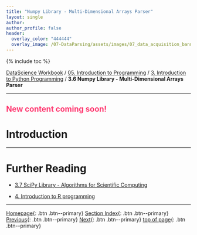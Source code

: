 ```yaml
---
title: "Numpy Library - Multi-Dimensional Arrays Parser"
layout: single
author:
author_profile: false
header:
  overlay_color: "444444"
  overlay_image: /07-DataParsing/assets/images/07_data_acquisition_banner.png
---
```


{% include toc %}

[DataScience Workbook](https://datascience.101workbook.org/) / [05. Introduction to Programming](../00-IntroToProgramming-LandingPage.md) / [3. Introduction to Python Programming](01-introduction-to-python.md) / **3.6 Numpy Library - Multi-Dimensional Arrays Parser**

---


## <span style="color: #ff3870;">New content coming soon!</span>


# Introduction




___
# Further Reading
* [3.7 SciPy Library - Algorithms for Scientific Computing](08-tutorial-python-apply-statistics-scipy.md)

* [4. Introduction to R programming](../04-R/01-introduction-to-R)


___

[Homepage](../../../index.md){: .btn  .btn--primary}
[Section Index](../../00-DataParsing-LandingPage){: .btn  .btn--primary}
[Previous](06-tutorial-python-data-manipulation-pandas){: .btn  .btn--primary}
[Next](08-tutorial-python-apply-statistics-scipy){: .btn  .btn--primary}
[top of page](#introduction){: .btn  .btn--primary}
